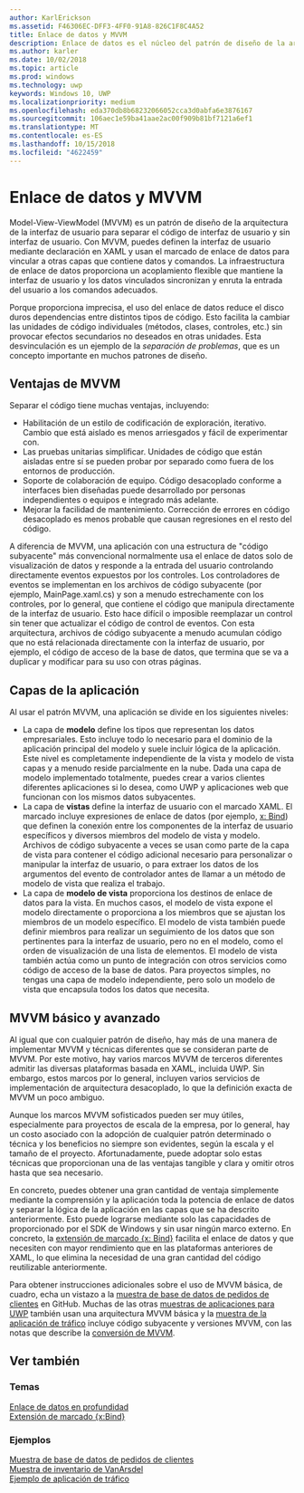 ```yaml
---
author: KarlErickson
ms.assetid: F46306EC-DFF3-4FF0-91A8-826C1F8C4A52
title: Enlace de datos y MVVM
description: Enlace de datos es el núcleo del patrón de diseño de la arquitectura de la interfaz de usuario de Model-View-ViewModel (MVVM) y permite imprecisa entre el código de interfaz de usuario y sin interfaz de usuario.
ms.author: karler
ms.date: 10/02/2018
ms.topic: article
ms.prod: windows
ms.technology: uwp
keywords: Windows 10, UWP
ms.localizationpriority: medium
ms.openlocfilehash: eda370db8b68232066052cca3d0abfa6e3876167
ms.sourcegitcommit: 106aec1e59ba41aae2ac00f909b81bf7121a6ef1
ms.translationtype: MT
ms.contentlocale: es-ES
ms.lasthandoff: 10/15/2018
ms.locfileid: "4622459"
---
```

# <a name="data-binding-and-mvvm"></a>Enlace de datos y MVVM

Model-View-ViewModel (MVVM) es un patrón de diseño de la arquitectura de la interfaz de usuario para separar el código de interfaz de usuario y sin interfaz de usuario. Con MVVM, puedes definen la interfaz de usuario mediante declaración en XAML y usan el marcado de enlace de datos para vincular a otras capas que contiene datos y comandos. La infraestructura de enlace de datos proporciona un acoplamiento flexible que mantiene la interfaz de usuario y los datos vinculados sincronizan y enruta la entrada del usuario a los comandos adecuados. 

Porque proporciona imprecisa, el uso del enlace de datos reduce el disco duros dependencias entre distintos tipos de código. Esto facilita la cambiar las unidades de código individuales (métodos, clases, controles, etc.) sin provocar efectos secundarios no deseados en otras unidades. Esta desvinculación es un ejemplo de la *separación de problemas*, que es un concepto importante en muchos patrones de diseño. 

## <a name="benefits-of-mvvm"></a>Ventajas de MVVM

Separar el código tiene muchas ventajas, incluyendo:

* Habilitación de un estilo de codificación de exploración, iterativo. Cambio que está aislado es menos arriesgados y fácil de experimentar con.
* Las pruebas unitarias simplificar. Unidades de código que están aisladas entre sí se pueden probar por separado como fuera de los entornos de producción.
* Soporte de colaboración de equipo. Código desacoplado conforme a interfaces bien diseñadas puede desarrollado por personas independientes o equipos e integrado más adelante.
* Mejorar la facilidad de mantenimiento. Corrección de errores en código desacoplado es menos probable que causan regresiones en el resto del código.

A diferencia de MVVM, una aplicación con una estructura de "código subyacente" más convencional normalmente usa el enlace de datos solo de visualización de datos y responde a la entrada del usuario controlando directamente eventos expuestos por los controles. Los controladores de eventos se implementan en los archivos de código subyacente (por ejemplo, MainPage.xaml.cs) y son a menudo estrechamente con los controles, por lo general, que contiene el código que manipula directamente de la interfaz de usuario. Esto hace difícil o imposible reemplazar un control sin tener que actualizar el código de control de eventos. Con esta arquitectura, archivos de código subyacente a menudo acumulan código que no está relacionada directamente con la interfaz de usuario, por ejemplo, el código de acceso de la base de datos, que termina que se va a duplicar y modificar para su uso con otras páginas.

## <a name="app-layers"></a>Capas de la aplicación

Al usar el patrón MVVM, una aplicación se divide en los siguientes niveles:

* La capa de **modelo** define los tipos que representan los datos empresariales. Esto incluye todo lo necesario para el dominio de la aplicación principal del modelo y suele incluir lógica de la aplicación. Este nivel es completamente independiente de la vista y modelo de vista capas y a menudo reside parcialmente en la nube. Dada una capa de modelo implementado totalmente, puedes crear a varios clientes diferentes aplicaciones si lo desea, como UWP y aplicaciones web que funcionan con los mismos datos subyacentes.
* La capa de **vistas** define la interfaz de usuario con el marcado XAML. El marcado incluye expresiones de enlace de datos (por ejemplo, [x: Bind](https://docs.microsoft.com/windows/uwp/xaml-platform/x-bind-markup-extension)) que definen la conexión entre los componentes de la interfaz de usuario específicos y diversos miembros del modelo de vista y modelo. Archivos de código subyacente a veces se usan como parte de la capa de vista para contener el código adicional necesario para personalizar o manipular la interfaz de usuario, o para extraer los datos de los argumentos del evento de controlador antes de llamar a un método de modelo de vista que realiza el trabajo. 
* La capa de **modelo de vista** proporciona los destinos de enlace de datos para la vista. En muchos casos, el modelo de vista expone el modelo directamente o proporciona a los miembros que se ajustan los miembros de un modelo específico. El modelo de vista también puede definir miembros para realizar un seguimiento de los datos que son pertinentes para la interfaz de usuario, pero no en el modelo, como el orden de visualización de una lista de elementos. El modelo de vista también actúa como un punto de integración con otros servicios como código de acceso de la base de datos. Para proyectos simples, no tengas una capa de modelo independiente, pero solo un modelo de vista que encapsula todos los datos que necesita. 

## <a name="basic-and-advanced-mvvm"></a>MVVM básico y avanzado

Al igual que con cualquier patrón de diseño, hay más de una manera de implementar MVVM y técnicas diferentes que se consideran parte de MVVM. Por este motivo, hay varios marcos MVVM de terceros diferentes admitir las diversas plataformas basada en XAML, incluida UWP. Sin embargo, estos marcos por lo general, incluyen varios servicios de implementación de arquitectura desacoplado, lo que la definición exacta de MVVM un poco ambiguo. 

Aunque los marcos MVVM sofisticados pueden ser muy útiles, especialmente para proyectos de escala de la empresa, por lo general, hay un costo asociado con la adopción de cualquier patrón determinado o técnica y los beneficios no siempre son evidentes, según la escala y el tamaño de el proyecto. Afortunadamente, puede adoptar solo estas técnicas que proporcionan una de las ventajas tangible y clara y omitir otros hasta que sea necesario. 

En concreto, puedes obtener una gran cantidad de ventaja simplemente mediante la comprensión y la aplicación toda la potencia de enlace de datos y separar la lógica de la aplicación en las capas que se ha descrito anteriormente. Esto puede lograrse mediante solo las capacidades de proporcionado por el SDK de Windows y sin usar ningún marco externo. En concreto, la [extensión de marcado {x: Bind}](https://docs.microsoft.com/windows/uwp/xaml-platform/x-bind-markup-extension) facilita el enlace de datos y que necesiten con mayor rendimiento que en las plataformas anteriores de XAML, lo que elimina la necesidad de una gran cantidad del código reutilizable anteriormente.

Para obtener instrucciones adicionales sobre el uso de MVVM básica, de cuadro, echa un vistazo a la [muestra de base de datos de pedidos de clientes](https://github.com/Microsoft/Windows-appsample-customers-orders-database) en GitHub. Muchas de las otras [muestras de aplicaciones para UWP](https://github.com/Microsoft?q=windows-appsample
) también usan una arquitectura MVVM básica y la [muestra de la aplicación de tráfico](https://github.com/Microsoft/Windows-appsample-trafficapp) incluye código subyacente y versiones MVVM, con las notas que describe la [conversión de MVVM](https://github.com/Microsoft/Windows-appsample-trafficapp/blob/MVVM/MVVM.md). 

## <a name="see-also"></a>Ver también

### <a name="topics"></a>Temas

[Enlace de datos en profundidad](https://docs.microsoft.com/windows/uwp/data-binding/data-binding-in-depth)  
[Extensión de marcado {x:Bind}](https://docs.microsoft.com/windows/uwp/xaml-platform/x-bind-markup-extension)  

### <a name="samples"></a>Ejemplos

[Muestra de base de datos de pedidos de clientes](https://github.com/Microsoft/Windows-appsample-customers-orders-database)  
[Muestra de inventario de VanArsdel](https://github.com/Microsoft/InventorySample)  
[Ejemplo de aplicación de tráfico](https://github.com/Microsoft/Windows-appsample-trafficapp)  
